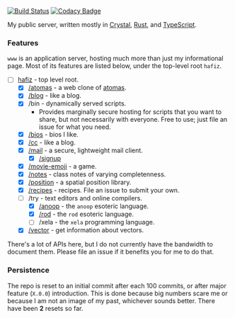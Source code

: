 [![Build Status](https://travis-ci.org/ayazhafiz/www.svg?branch=master)](https://travis-ci.org/ayazhafiz/www)
[![Codacy Badge](https://api.codacy.com/project/badge/Grade/87cb11d1771047d59063940b71ea3e3d)](https://www.codacy.com/app/ayazhafiz/crystal-ah?utm_source=github.com&utm_medium=referral&utm_content=ayazhafiz/crystal-ah&utm_campaign=badger)

My public server, written mostly in [Crystal](https://crystal-lang.org),
[Rust](https://rust-lang.org), and [TypeScript](https://www.typescriptlang.org).

### Features

`www` is an application server, hosting much more than just my informational page. Most
of its features are listed below, under the top-level root `hafiz`.

- [ ] [hafiz](https://ayazhafiz.com) - top level root.
  - [x] [/atomas](https://ayazhafiz.github.io/atomas) - a web clone of
        [atomas](https://en.wikipedia.org/wiki/Atomas).
  - [x] [/blog](https://cc.ayazhafiz.com) - like a blog.
  - [x] /bin - dynamically served scripts.
    - Provides marginally secure hosting for scripts that you want to share, but
      not necessarily with everyone. Free to use; just file an issue for what
      you need.
  - [x] [/bios](https://ayazhafiz.com/bios) - bios I like.
  - [x] [/cc](https://cc.ayazhafiz.com) - like a blog.
  - [x] [/mail](https://ayazhafiz.com/mail) - a secure, lightweight mail client.
    - [x] [/signup](https://ayazhafiz.com/mail/signup)
  - [x] [/movie-emoji](https://ayazhafiz.github.io/movie-emoji) - a game.
  - [x] [/notes](https://ayazhafiz.com/notes) - class notes of varying
        completenness.
  - [x] [/position](https://ayazhafiz.github.io/position) - a spatial position library.
  - [x] [/recipes](https://ayazhafiz.com/recipes) - recipes. File an issue to
        submit your own.
  - [ ] /try - text editors and online compilers.
    - [x] [/anoop](https://ayazhafiz.com/try/anoop) - the `anoop` esoteric
          language.
    - [x] [/rod](https://ayazhafiz.com/try/rod) - the `rod` esoteric language.
    - [ ] /xela - the `xela` programming language.
  - [x] [/vector](https://ayazhafiz.com/vector) - get information about vectors.

There's a lot of APIs here, but I do not currently have the
bandwidth to document them. Please file an issue if it benefits you
for me to do that.

### Persistence

The repo is reset to an initial commit after each 100 commits, or after major
feature (`X.0.0`) introduction. This is done because big numbers scare me or
because I am not an image of my past, whichever sounds better.
There have been **2** resets so far.
